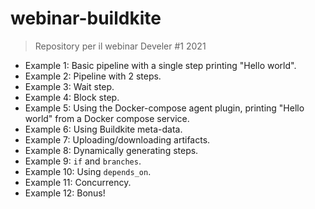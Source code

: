 # webinar-buildkite

> Repository per il webinar Develer #1 2021

- Example 1: Basic pipeline with a single step printing "Hello world".
- Example 2: Pipeline with 2 steps.
- Example 3: Wait step.
- Example 4: Block step.
- Example 5: Using the Docker-compose agent plugin, printing "Hello world" from a Docker compose service.
- Example 6: Using Buildkite meta-data.
- Example 7: Uploading/downloading artifacts.
- Example 8: Dynamically generating steps.
- Example 9: `if` and `branches`.
- Example 10: Using `depends_on`.
- Example 11: Concurrency.
- Example 12: Bonus!

